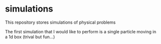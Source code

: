 # simulations
This repository stores simulations of physical problems

The first simulation that I would like to perform is a single particle moving in a 1d box (trival but fun...)
